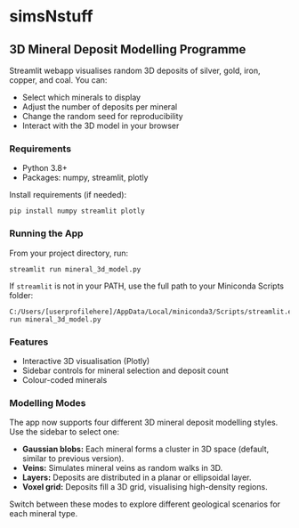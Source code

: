 # simsNstuff
## 3D Mineral Deposit Modelling Programme

Streamlit webapp visualises random 3D deposits of silver, gold, iron, copper, and coal. You can:
- Select which minerals to display
- Adjust the number of deposits per mineral
- Change the random seed for reproducibility
- Interact with the 3D model in your browser

### Requirements
- Python 3.8+
- Packages: numpy, streamlit, plotly

Install requirements (if needed):
```
pip install numpy streamlit plotly
```

### Running the App
From your project directory, run:
```
streamlit run mineral_3d_model.py
```
If `streamlit` is not in your PATH, use the full path to your Miniconda Scripts folder:
```
C:/Users/[userprofilehere]/AppData/Local/miniconda3/Scripts/streamlit.exe run mineral_3d_model.py
```

### Features
- Interactive 3D visualisation (Plotly)
- Sidebar controls for mineral selection and deposit count
- Colour-coded minerals

### Modelling Modes
The app now supports four different 3D mineral deposit modelling styles. Use the sidebar to select one:

- **Gaussian blobs:** Each mineral forms a cluster in 3D space (default, similar to previous version).
- **Veins:** Simulates mineral veins as random walks in 3D.
- **Layers:** Deposits are distributed in a planar or ellipsoidal layer.
- **Voxel grid:** Deposits fill a 3D grid, visualising high-density regions.

Switch between these modes to explore different geological scenarios for each mineral type.